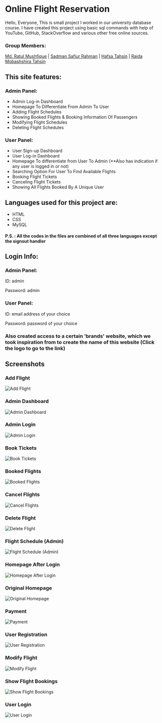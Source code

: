 
# Online Flight Reservation 

Hello, Everyone, This is small project I worked in our university database course. I have created this project using basic sql commands with help of YouTube, GitHub, StackOverflow and various other free online sources.   

### Group Members:
[Md. Ratul Mushfique](https://www.facebook.com/ratul.mushfique/) | [Sadman Safiur Rahman](https://www.facebook.com/sadmansafiur.rahman) | [Hafsa Tahsin](https://www.facebook.com/hafsa.tahsin.5) | [Raida Mobashshira Tahsin](https://www.facebook.com/raida.mobashshira)

## This site features:
### Admin Panel:
* Admin Log-in Dashboard
* Homepage To Differentiate From Admin To User
* Adding Flight Schedules
* Showing Booked Flights & Booking Information Of Passengers
* Modifying Flight Schedules
* Deleting Flight Schedules

### User Panel:
* User Sign-up Dashboard
* User Log-in Dashboard
* Homepage To differentiate from User To Admin (**Also has indication if any user is logged in or not)
* Searching Option For User To Find Available Flights
* Booking Flight Tickets
* Canceling Flight Tickets
* Showing All Flights Booked By A Unique User

## Languages used for this project are:
* HTML
* CSS
* MySQL
#### P.S. : All the codes in the files are combined of all three languages except the signout handler

## Login Info:
### Admin Panel:
ID: admin

Password: admin

### User Panel:
ID: email address of your choice

Password: password of your choice

### Also created access to a certain 'brands' website, which we took inspiration from to create the name of this website (Click the logo to go to the link)

## Screenshots

### Add Flight
![Add Flight](addFlight.png)

### Admin Dashboard
![Admin Dashboard](admindashboard.png)

### Admin Login
![Admin Login](adminLogin.png)

### Book Tickets
![Book Tickets](book_tickets2.png)

### Booked Flights
![Booked Flights](booked_flights.png)

### Cancel Flights
![Cancel Flights](cancel_flights.png)

### Delete Flight
![Delete Flight](delete_flight.png)

### Flight Schedule (Admin)
![Flight Schedule (Admin)](flightScheduleAdmin.png)

### Homepage After Login
![Homepage After Login](homepageAfterLogIN.png)

### Original Homepage
![Original Homepage](og_homepage.png)

### Payment
![Payment](payment.png)

### User Registration
![User Registration](register.png)

### Modify Flight
![Modify Flight](modifyFlight.png)

### Show Flight Bookings
![Show Flight Bookings](showFLightBookings.png)

### User Login
![User Login](user_login.png)
